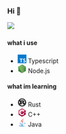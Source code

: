 ### Hi 👋

<img src="https://metrics.lecoq.io/toommyliu?template=classic&config.timezone=America%2FLos_Angeles">

#### what i use

* <img src="https://raw.githubusercontent.com/github/explore/80688e429a7d4ef2fca1e82350fe8e3517d3494d/topics/typescript/typescript.png" height="20"> Typescript
* <img src="https://raw.githubusercontent.com/github/explore/80688e429a7d4ef2fca1e82350fe8e3517d3494d/topics/nodejs/nodejs.png" height="20"> Node.js

#### what im learning
* <img src="https://raw.githubusercontent.com/github/explore/80688e429a7d4ef2fca1e82350fe8e3517d3494d/topics/rust/rust.png" height="20"> Rust
* <img src="https://raw.githubusercontent.com/devicons/devicon/master/icons/cplusplus/cplusplus-original.svg" height="20"> C++
* <img src="https://raw.githubusercontent.com/devicons/devicon/master/icons/java/java-original.svg" height="20"> Java


